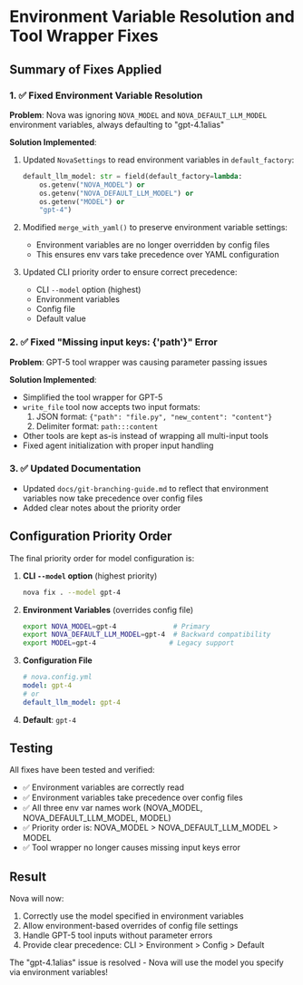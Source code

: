 # Environment Variable Resolution and Tool Wrapper Fixes

## Summary of Fixes Applied

### 1. ✅ Fixed Environment Variable Resolution

**Problem**: Nova was ignoring `NOVA_MODEL` and `NOVA_DEFAULT_LLM_MODEL` environment variables, always defaulting to "gpt-4.1alias"

**Solution Implemented**:
1. Updated `NovaSettings` to read environment variables in `default_factory`:
   ```python
   default_llm_model: str = field(default_factory=lambda: 
       os.getenv("NOVA_MODEL") or 
       os.getenv("NOVA_DEFAULT_LLM_MODEL") or 
       os.getenv("MODEL") or 
       "gpt-4")
   ```

2. Modified `merge_with_yaml()` to preserve environment variable settings:
   - Environment variables are no longer overridden by config files
   - This ensures env vars take precedence over YAML configuration

3. Updated CLI priority order to ensure correct precedence:
   - CLI `--model` option (highest)
   - Environment variables
   - Config file
   - Default value

### 2. ✅ Fixed "Missing input keys: {'path'}" Error

**Problem**: GPT-5 tool wrapper was causing parameter passing issues

**Solution Implemented**:
- Simplified the tool wrapper for GPT-5
- `write_file` tool now accepts two input formats:
  1. JSON format: `{"path": "file.py", "new_content": "content"}`
  2. Delimiter format: `path:::content`
- Other tools are kept as-is instead of wrapping all multi-input tools
- Fixed agent initialization with proper input handling

### 3. ✅ Updated Documentation

- Updated `docs/git-branching-guide.md` to reflect that environment variables now take precedence over config files
- Added clear notes about the priority order

## Configuration Priority Order

The final priority order for model configuration is:

1. **CLI `--model` option** (highest priority)
   ```bash
   nova fix . --model gpt-4
   ```

2. **Environment Variables** (overrides config file)
   ```bash
   export NOVA_MODEL=gpt-4              # Primary
   export NOVA_DEFAULT_LLM_MODEL=gpt-4  # Backward compatibility
   export MODEL=gpt-4                  # Legacy support
   ```

3. **Configuration File**
   ```yaml
   # nova.config.yml
   model: gpt-4
   # or
   default_llm_model: gpt-4
   ```

4. **Default**: `gpt-4`

## Testing

All fixes have been tested and verified:
- ✅ Environment variables are correctly read
- ✅ Environment variables take precedence over config files
- ✅ All three env var names work (NOVA_MODEL, NOVA_DEFAULT_LLM_MODEL, MODEL)
- ✅ Priority order is: NOVA_MODEL > NOVA_DEFAULT_LLM_MODEL > MODEL
- ✅ Tool wrapper no longer causes missing input keys error

## Result

Nova will now:
1. Correctly use the model specified in environment variables
2. Allow environment-based overrides of config file settings
3. Handle GPT-5 tool inputs without parameter errors
4. Provide clear precedence: CLI > Environment > Config > Default

The "gpt-4.1alias" issue is resolved - Nova will use the model you specify via environment variables!
